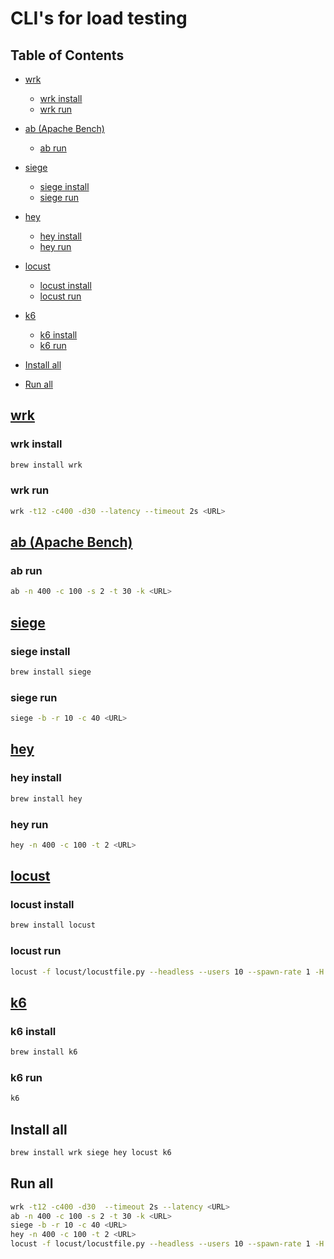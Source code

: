 # CLI's for load testing

## Table of Contents

*   [wrk](#wrk)

    *   [wrk install](#wrk-install)
    *   [wrk run](#wrk-run)

*   [ab (Apache Bench)](#ab-apache-bench)

    *   [ab run](#ab-run)

*   [siege](#siege)

    *   [siege install](#siege-install)
    *   [siege run](#siege-run)

*   [hey](#hey)

    *   [hey install](#hey-install)
    *   [hey run](#hey-run)

*   [locust](#locust)

    *   [locust install](#locust-install)
    *   [locust run](#locust-run)

*   [k6](#k6)

    *   [k6 install](#k6-install)
    *   [k6 run](#k6-run)

*   [Install all](#install-all)

*   [Run all](#run-all)

## [wrk](https://github.com/wg/wrk)

### wrk install

```sh
brew install wrk
```

### wrk run

```sh
wrk -t12 -c400 -d30 --latency --timeout 2s <URL>
```

## [ab (Apache Bench)](https://httpd.apache.org/docs/2.4/programs/ab.html)

### ab run

```sh
ab -n 400 -c 100 -s 2 -t 30 -k <URL>
```

## [siege](https://github.com/JoeDog/siege)

### siege install

```sh
brew install siege
```

### siege run

```sh
siege -b -r 10 -c 40 <URL>
```

## [hey](https://github.com/rakyll/hey)

### hey install

```sh
brew install hey
```

### hey run

```sh
hey -n 400 -c 100 -t 2 <URL>
```

## [locust](https://locust.io/)

### locust install

```sh
brew install locust
```

### locust run

```sh
locust -f locust/locustfile.py --headless --users 10 --spawn-rate 1 -H <URL>
```

## [k6](https://k6.io/docs/getting-started/running-k6/)

### k6 install

```sh
brew install k6
```

### k6 run

```sh
k6
```

## Install all

```sh
brew install wrk siege hey locust k6
```

## Run all

```sh
wrk -t12 -c400 -d30  --timeout 2s --latency <URL>
ab -n 400 -c 100 -s 2 -t 30 -k <URL>
siege -b -r 10 -c 40 <URL>
hey -n 400 -c 100 -t 2 <URL>
locust -f locust/locustfile.py --headless --users 10 --spawn-rate 1 -H <URL>
```
